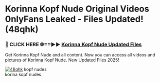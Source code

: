 # Korinna Kopf Nude Original Videos 0nlyFans Leaked - Files Updated! (48qhk)

<h3>🔴 CLICK HERE 🌐==►► <a href="https://tinyurl.com/4mcuefdz" rel="nofollow">Korinna Kopf Nude Updated Files</a></h3>

Get Korinna Kopf Nude and all content. Now you can access all videos and pictures of Korinna Kopf Nude. New Updated Files 2025!

[![48qhk](https://i.imgur.com/StAQSOY.gif)](https://tinyurl.com/4mcuefdz)
kopf nudes<br>
korina kopf nudes